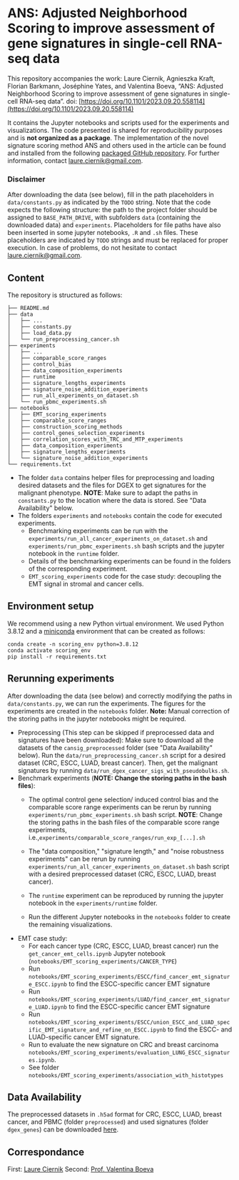 # ANS: Adjusted Neighborhood Scoring to  improve assessment of gene signatures in single-cell RNA-seq data
This repository accompanies the work:
Laure Ciernik, Agnieszka Kraft, Florian Barkmann, Joséphine Yates, and Valentina Boeva, “ANS: Adjusted Neighborhood Scoring to  improve assessment of gene signatures in single-cell RNA-seq data”. doi: [https://doi.org/10.1101/2023.09.20.558114](https://doi.org/10.1101/2023.09.20.558114)

It contains the Jupyter notebooks and scripts used for the experiments and visualizations. The code presented is shared for 
reproducibility purposes and is **not organized as a package**. The implementation of the novel signature scoring method ANS and others used in the article can be found and installed from the following [packaged GitHub repository](https://github.com/lciernik/ANS_signature_scoring). For further information, contact 
[laure.ciernik@gmail.com](mailto:laure.ciernik@gmail.com). 

### Disclaimer
After downloading the data (see below), fill in the path placeholders in `data/constants.py` as indicated by the `TODO` string. Note that the code expects the following structure: the path to the project folder should be assigned to `BASE_PATH_DRIVE`, with subfolders `data` (containing the downloaded data) and `experiments`. Placeholders for file paths have also been inserted in some jupyter notebooks, `.R` and `.sh` files. These placeholders are indicated by `TODO` strings and must be replaced for proper execution. In case of problems, do not hesitate to contact
[laure.ciernik@gmail.com](mailto:laure.ciernik@gmail.com).

## Content
The repository is structured as follows:
```
├── README.md
├── data
│   ├── ...
│   ├── constants.py
│   ├── load_data.py
│   └── run_preprocessing_cancer.sh
├── experiments
│   ├── ...
│   ├── comparable_score_ranges
│   ├── control_bias
│   ├── data_composition_experiments
│   ├── runtime
│   ├── signature_lengths_experiments
│   ├── signature_noise_addition_experiments
│   ├── run_all_experiments_on_dataset.sh
│   └── run_pbmc_experiments.sh
├── notebooks
│   ├── EMT_scoring_experiments
│   ├── comparable_score_ranges
│   ├── construction_scoring_methods
│   ├── control_genes_selection_experiments
│   ├── correlation_scores_with_TRC_and_MTP_experiments
│   ├── data_composition_experiments
│   ├── signature_lengths_experiments
│   └── signature_noise_addition_experiments
└── requirements.txt
```
- The folder `data` contains helper files for preprocessing and loading desired datasets and the files for DGEX to get signatures for the malignant phenotype. **NOTE**: Make sure to adapt the paths in `constants.py` to the location where the data is stored. See "Data Availability" below.
- The folders `experiments` and `notebooks` contain the code for executed experiments.
  - Benchmarking experiments can be run with the `experiments/run_all_cancer_experiments_on_dataset.sh` and `experiments/run_pbmc_experiments.sh` bash scripts and the jupyter notebook in the `runtime` folder. 
  - Details of the benchmarking experiments can be found in the folders of the corresponding experiment.
  - `EMT_scoring_experiments` code for the case study: decoupling the EMT signal in stromal and cancer cells. 
  
## Environment setup 
We recommend using a new Python virtual environment. We used Python 3.8.12 and a 
[miniconda](https://docs.conda.io/en/latest/miniconda.html) environment that can be created as follows:
```
conda create -n scoring_env python=3.8.12
conda activate scoring_env
pip install -r requirements.txt
```

## Rerunning experiments
After downloading the data (see below) and correctly modifying the paths in `data/constants.py`, we can run the experiments. The figures for the experiments are created in the `notebooks` folder. **Note:** Manual correction of the storing paths in the jupyter notebooks might be required.  
- Preprocessing (This step can be skipped if preprocessed data and signatures have been downloaded): Make sure to download all the datasets of the `cansig_preprocessed` folder (see "Data Availability" below). Run the `data/run_preprocessing_cancer.sh` script for a desired dataset (CRC, ESCC, LUAD, breast cancer). Then, get the malignant signatures by running `data/run_dgex_cancer_sigs_with_pseudobulks.sh`. 
- Benchmark experiments (**NOTE: Change the storing paths in the bash files**):
    - The optimal control gene selection/ induced control bias and the comparable score range experiments can be rerun by running `experiments/run_pbmc_experiments.sh` bash script. **NOTE**: Change the storing paths in the bash files of the comparable score range experiments, i.e.,`experiments/comparable_score_ranges/run_exp_[...].sh`

    - The "data composition," "signature length," and "noise robustness experiments" can be rerun by running `experiments/run_all_cancer_experiments_on_dataset.sh` bash script with a desired preprocessed dataset (CRC, ESCC, LUAD, breast cancer).
    - The `runtime` experiment can be reproduced by running the jupyter notebook in the `experiments/runtime` folder. 
    - Run the different Jupyter notebooks in the `notebooks` folder to create the remaining visualizations. 
- EMT case study:
    - For each cancer type (CRC, ESCC, LUAD, breast cancer) run the `get_cancer_emt_cells.ipynb` Jupyter notebook (`notebooks/EMT_scoring_experiments/CANCER_TYPE`)
    - Run `notebooks/EMT_scoring_experiments/ESCC/find_cancer_emt_signature_ESCC.ipynb`  to find the ESCC-specific cancer EMT signature 
    - Run `notebooks/EMT_scoring_experiments/LUAD/find_cancer_emt_signature_LUAD.ipynb`  to find the ESCC-specific cancer EMT signature 
    - Run `notebooks/EMT_scoring_experiments/ESCC/union_ESCC_and_LUAD_specific_EMT_signature_and_refine_on_ESCC.ipynb`  to find the ESCC- and LUAD-specific cancer EMT signature. 
    - Run to evaluate the new signature on CRC and breast carcinoma `notebooks/EMT_scoring_experiments/evaluation_LUNG_ESCC_signatures.ipynb`.
    - See folder `notebooks/EMT_scoring_experiments/association_with_histotypes`


## Data Availability
The preprocessed datasets in `.h5ad` format for CRC, ESCC, LUAD, breast cancer, and PBMC (folder `preprocessed`) and used signatures (folder `dgex_genes`) can be downloaded 
[here](https://drive.google.com/drive/folders/10L2gqapJbyOn_MbrZRHQG--n0Xj7wIyg?usp=sharing). 


## Correspondance 
First: [Laure Ciernik](mailto:laure.ciernik@gmail.com)
Second: [Prof. Valentina Boeva](mailto:valentina.boeva@inf.ethz.ch)
